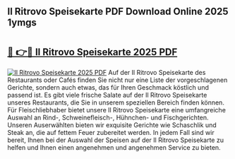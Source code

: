 ## Il Ritrovo Speisekarte PDF Download Online 2025 1ymgs

# <h2><a href="http://gc8qc46.nevu.top/?p=Il+Ritrovo+Speisekarte">🔗 👉🔴 Il Ritrovo Speisekarte 2025 PDF</a></h2>

[![Il Ritrovo Speisekarte 2025 PDF](https://i.imgur.com/dBaPXMq.png)](http://gc8qc46.nevu.top/?p=Il+Ritrovo+Speisekarte)
Auf der Il Ritrovo Speisekarte des Restaurants oder Cafés finden Sie nicht nur eine Liste der vorgeschlagenen Gerichte, sondern auch etwas, das für Ihren Geschmack köstlich und passend ist. Es gibt viele frische Salate auf der Il Ritrovo Speisekarte unseres Restaurants, die Sie in unserem speziellen Bereich finden können. Für Fleischliebhaber bietet unsere Il Ritrovo Speisekarte eine umfangreiche Auswahl an Rind-, Schweinefleisch-, Hühnchen- und Fischgerichten. Unseren Auserwählten bieten wir exquisite Gerichte wie Schaschlik und Steak an, die auf fettem Feuer zubereitet werden. In jedem Fall sind wir bereit, Ihnen bei der Auswahl der Speisen auf der Il Ritrovo Speisekarte zu helfen und Ihnen einen angenehmen und angenehmen Service zu bieten.
